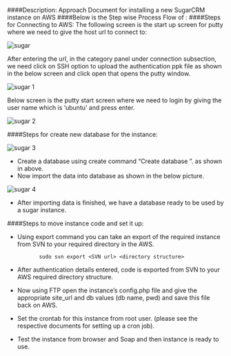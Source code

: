 ####Description:
Approach Document for installing a new SugarCRM instance on AWS
####Below is the Step wise Process Flow of :
####Steps for Connecting to AWS:
The following screen is the start up screen for putty where we need to give the host url to connect to:

![sugar](https://cloud.githubusercontent.com/assets/25039079/22282164/c76bde36-e300-11e6-8465-6f15f9028e3c.png)<br />

After entering the url, in the category panel under connection subsection, we need click on SSH option to upload the authentication ppk 
file as shown in the below screen and click open that opens the putty window.

![sugar 1](https://cloud.githubusercontent.com/assets/25039079/22282247/30b82c28-e301-11e6-997f-99c433597d4d.png)

Below screen is the putty start screen where we need to login by giving the user name which is ‘ubuntu’ and press enter.

![sugar 2](https://cloud.githubusercontent.com/assets/25039079/22282284/71a1c62c-e301-11e6-9f60-027aa35d0e94.png)

####Steps for create new database for the instance:

![sugar 3](https://cloud.githubusercontent.com/assets/25039079/22282353/cab474ee-e301-11e6-930b-2933f06fc0d8.png)

* Create a database using create command “Create database <database name>”. as shown in above.<br />
* Now import the data into database as shown in the below picture.

![sugar 4](https://cloud.githubusercontent.com/assets/25039079/22282410/1c9c6140-e302-11e6-98b2-8f42458bb265.png)

* After importing data is finished, we have a database ready to be used by a sugar instance.

####Steps to move instance code and set it up:

* Using export command you can take an export of  the required instance from SVN to your required directory in the AWS.

             sudo svn export <SVN url> <directory structure>  
             
* After authentication details entered, code is exported from  SVN to your AWS required directory structure.
* Now using FTP open the instance’s config.php file and give the appropriate site_url and db values (db name, pwd) and save this file back on AWS.
* Set the crontab for this instance from root user.
(please see the respective documents for setting up a cron job).
* Test the instance from browser and Soap and then instance is ready to use.



